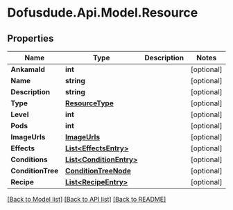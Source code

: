 # Dofusdude.Api.Model.Resource

## Properties

Name | Type | Description | Notes
------------ | ------------- | ------------- | -------------
**AnkamaId** | **int** |  | [optional] 
**Name** | **string** |  | [optional] 
**Description** | **string** |  | [optional] 
**Type** | [**ResourceType**](ResourceType.md) |  | [optional] 
**Level** | **int** |  | [optional] 
**Pods** | **int** |  | [optional] 
**ImageUrls** | [**ImageUrls**](ImageUrls.md) |  | [optional] 
**Effects** | [**List&lt;EffectsEntry&gt;**](EffectsEntry.md) |  | [optional] 
**Conditions** | [**List&lt;ConditionEntry&gt;**](ConditionEntry.md) |  | [optional] 
**ConditionTree** | [**ConditionTreeNode**](ConditionTreeNode.md) |  | [optional] 
**Recipe** | [**List&lt;RecipeEntry&gt;**](RecipeEntry.md) |  | [optional] 

[[Back to Model list]](../README.md#documentation-for-models) [[Back to API list]](../README.md#documentation-for-api-endpoints) [[Back to README]](../README.md)

